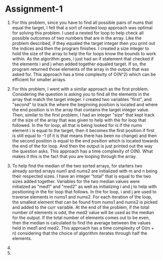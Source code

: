 # Assignment-1

1) For this problem, since you have to find all possible pairs of nums that equal the target, I felt that a sort of nested loop approach was optimal for solving this problem. I used a nested for loop to help check all possible outcomes of two numbers that are in the array. Like the problem described, if they equaled the target integer then you print out the indices and then the program finishes. I created a size integer to hold the size of the array to help the for loops know the bounds to work within. As the algorithm goes, I just had an if statement that checked if the elements i and j when added together equaled target. If so, the program returned those elements of the array in the output that was asked for. This approach has a time complexity of O(N^2) which can be efficient for smaller arrays.

2) For this problem, I went with a similar approach as the first problem. Considering the question is asking you to find all the elements in the array that match the target integer. I created two variables "first", and "second" to track the where the beginning position is located and where the end position is in the array that contains the target integer value. Then, similar to the first problem, I had an integer "size" that kept track of the size of the array that was given to help with the for loop that followed. In the for loop, all that is being looked for is if the nums element i is equal to the target, then it becomes the first position if first is still equal to -1 (if it is that means there has been no change) and then the second position is equal to the end position which is located towards the end of the for loop. And then the output is just printed out the way the question asks. This approach has a time complexity of O(N). What makes it this is the fact that you are looping through the array. 

3) To help find the median of the two sorted arrays, for starters two already sorted arrays num1 and nums2 are initialized with m and n being their respected sizes. I have an integer "total" that is equal to the two sizes added together. Variables for the two median values were initialzed as "med1" and "med2" as well as initializing i and j to help with positioning in the for loop that follows. In the for loop, i and j are used to traverse elements in nums1 and nums2. For each iteration of the loop, the smallest element that can be found from nums1 and nums2 is picked and added to the curr variable. At the end of the problem, if the total number of elements is odd, the med2 value will be used as the median for the output. If the total number of elements comes out to be even, then the median is calculated to find the average between the values held in med1 and med2. This approach has a time complexity of O(m + n) considering that the choice of algorithm iterates through half the elements.



4) 



5)



